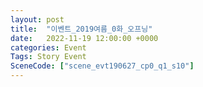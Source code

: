 ```yaml
---
layout: post
title:  "이벤트_2019여름_0화_오프닝"
date:   2022-11-19 12:00:00 +0000
categories: Event
Tags: Story Event
SceneCode: ["scene_evt190627_cp0_q1_s10"]
---
```

